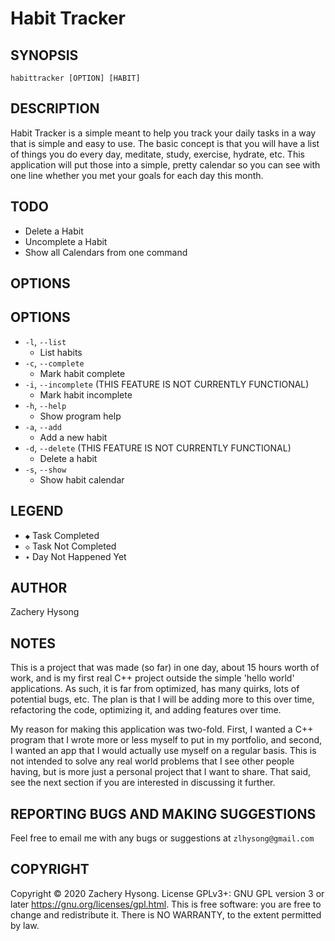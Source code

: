# Habit Tracker

## SYNOPSIS

`habittracker [OPTION] [HABIT]`

## DESCRIPTION

Habit Tracker is a simple meant to help you track your daily tasks in a way that is simple and easy to use. 
The basic concept is that you will have a list of things you do every day, meditate, study, exercise, hydrate, etc. This application will put those into a simple, pretty calendar so you can see with one line whether you met your goals for each day this month.

## TODO

- Delete a Habit
- Uncomplete a Habit
- Show all Calendars from one command

## OPTIONS

## OPTIONS

- `-l`, `--list`
  - List habits
- `-c`, `--complete`
  - Mark habit complete
- `-i`, `--incomplete` (THIS FEATURE IS NOT CURRENTLY FUNCTIONAL)
  - Mark habit incomplete
- `-h`, `--help`
  - Show program help
- `-a`, `--add`
  - Add a new habit
- `-d`, `--delete` (THIS FEATURE IS NOT CURRENTLY FUNCTIONAL)
  - Delete a habit
- `-s`, `--show`
  - Show habit calendar


## LEGEND

- `◆` Task Completed
- `◇` Task Not Completed
- `∙` Day Not Happened Yet

## AUTHOR

Zachery Hysong

## NOTES

This is a project that was made (so far) in one day, about 15 hours worth of work, and is my first real C++ project outside
the simple 'hello world' applications. As such, it is far from optimized, has many quirks, lots of potential bugs, etc.
The plan is that I will be adding more to this over time, refactoring the code, optimizing it, and adding features over time.

My reason for making this application was two-fold. First, I wanted a C++ program that I wrote more or less myself to put in
my portfolio, and second, I wanted an app that I would actually use myself on a regular basis. This is not intended to solve
any real world problems that I see other people having, but is more just a personal project that I want to share.
That said, see the next section if you are interested in discussing it further.

## REPORTING BUGS AND MAKING SUGGESTIONS

Feel free to email me with any bugs or suggestions at `zlhysong@gmail.com`

## COPYRIGHT

Copyright © 2020 Zachery Hysong. License GPLv3+: GNU GPL version 3 or later <https://gnu.org/licenses/gpl.html>.
This is free software: you are free to change and redistribute it.  There is NO WARRANTY, to the extent permitted by law.